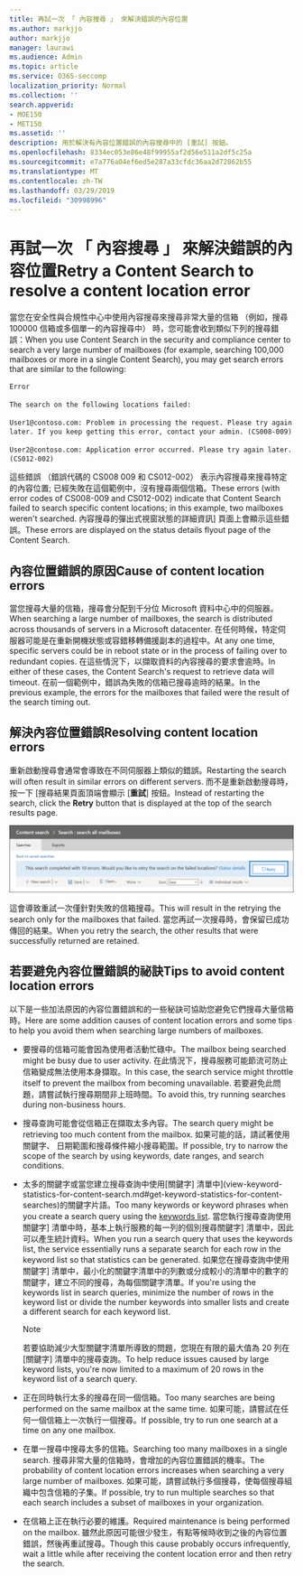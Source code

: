 ```yaml
---
title: 再試一次 「 內容搜尋 」 來解決錯誤的內容位置
ms.author: markjjo
author: markjjo
manager: laurawi
ms.audience: Admin
ms.topic: article
ms.service: O365-seccomp
localization_priority: Normal
ms.collection: ''
search.appverid:
- MOE150
- MET150
ms.assetid: ''
description: 用於解決有內容位置錯誤的內容搜尋中的 [重試] 按鈕。
ms.openlocfilehash: 8334ec053e86e48f99955af2d56e511a2df5c25a
ms.sourcegitcommit: e7a776a04ef6ed5e287a33cfdc36aa2d72862b55
ms.translationtype: MT
ms.contentlocale: zh-TW
ms.lasthandoff: 03/29/2019
ms.locfileid: "30998996"
---
```

# <a name="retry-a-content-search-to-resolve-a-content-location-error"></a><span data-ttu-id="251da-103">再試一次 「 內容搜尋 」 來解決錯誤的內容位置</span><span class="sxs-lookup"><span data-stu-id="251da-103">Retry a Content Search to resolve a content location error</span></span>

<span data-ttu-id="251da-104">當您在安全性與合規性中心中使用內容搜尋來搜尋非常大量的信箱 （例如，搜尋 100000 信箱或多個單一的內容搜尋中） 時，您可能會收到類似下列的搜尋錯誤：</span><span class="sxs-lookup"><span data-stu-id="251da-104">When you use Content Search in the security and compliance center to search a very large number of mailboxes (for example, searching 100,000 mailboxes or more in a single Content Search), you may get search errors that are similar to the following:</span></span>

```
Error

The search on the following locations failed:

User1@contoso.com: Problem in processing the request. Please try again later. If you keep getting this error, contact your admin. (CS008-009)

User2@contoso.com: Application error occurred. Please try again later. (CS012-002)
```

<span data-ttu-id="251da-105">這些錯誤 （錯誤代碼的 CS008 009 和 CS012-002） 表示內容搜尋來搜尋特定的內容位置; 已經失敗在這個範例中，沒有搜尋兩個信箱。</span><span class="sxs-lookup"><span data-stu-id="251da-105">These errors (with error codes of CS008-009 and CS012-002) indicate that Content Search failed to search specific content locations; in this example, two mailboxes weren't searched.</span></span> <span data-ttu-id="251da-106">內容搜尋的彈出式視窗狀態的詳細資訊] 頁面上會顯示這些錯誤。</span><span class="sxs-lookup"><span data-stu-id="251da-106">These errors are displayed on the status details flyout page of the Content Search.</span></span>

## <a name="cause-of-content-location-errors"></a><span data-ttu-id="251da-107">內容位置錯誤的原因</span><span class="sxs-lookup"><span data-stu-id="251da-107">Cause of content location errors</span></span>

<span data-ttu-id="251da-108">當您搜尋大量的信箱，搜尋會分配到千分位 Microsoft 資料中心中的伺服器。</span><span class="sxs-lookup"><span data-stu-id="251da-108">When searching a large number of mailboxes, the search is distributed across thousands of servers in a Microsoft datacenter.</span></span> <span data-ttu-id="251da-109">在任何時候，特定伺服器可能是在重新開機狀態或容錯移轉備援副本的過程中。</span><span class="sxs-lookup"><span data-stu-id="251da-109">At any one time, specific servers could be in reboot state or in the process of failing over to redundant copies.</span></span> <span data-ttu-id="251da-110">在這些情況下，以擷取資料的內容搜尋的要求會逾時。</span><span class="sxs-lookup"><span data-stu-id="251da-110">In either of these cases, the Content Search's request to retrieve data will timeout.</span></span> <span data-ttu-id="251da-111">在前一個範例中，錯誤為失敗的信箱已搜尋逾時的結果。</span><span class="sxs-lookup"><span data-stu-id="251da-111">In the previous example, the errors for the mailboxes that failed were the result of the search timing out.</span></span>

## <a name="resolving-content-location-errors"></a><span data-ttu-id="251da-112">解決內容位置錯誤</span><span class="sxs-lookup"><span data-stu-id="251da-112">Resolving content location errors</span></span>

<span data-ttu-id="251da-113">重新啟動搜尋會通常會導致在不同伺服器上類似的錯誤。</span><span class="sxs-lookup"><span data-stu-id="251da-113">Restarting the search will often result in similar errors on different servers.</span></span> <span data-ttu-id="251da-114">而不是重新啟動搜尋時，按一下 [搜尋結果頁面頂端會顯示 [**重試**] 按鈕。</span><span class="sxs-lookup"><span data-stu-id="251da-114">Instead of restarting the search, click the **Retry** button that is displayed at the top of the search results page.</span></span>

![按一下 [重試] 按鈕，以解決內容位置錯誤](media/retrycontentsearch3.png)

<span data-ttu-id="251da-116">這會導致重試一次僅針對失敗的信箱搜尋。</span><span class="sxs-lookup"><span data-stu-id="251da-116">This will result in the retrying the search only for the mailboxes that failed.</span></span> <span data-ttu-id="251da-117">當您再試一次搜尋時，會保留已成功傳回的結果。</span><span class="sxs-lookup"><span data-stu-id="251da-117">When you retry the search, the other results that were successfully returned are retained.</span></span>

## <a name="tips-to-avoid-content-location-errors"></a><span data-ttu-id="251da-118">若要避免內容位置錯誤的祕訣</span><span class="sxs-lookup"><span data-stu-id="251da-118">Tips to avoid content location errors</span></span>

<span data-ttu-id="251da-119">以下是一些加法原因的內容位置錯誤和的一些秘訣可協助您避免它們搜尋大量信箱時。</span><span class="sxs-lookup"><span data-stu-id="251da-119">Here are some addition causes of content location errors and some tips to help you avoid them when searching large numbers of mailboxes.</span></span>

- <span data-ttu-id="251da-120">要搜尋的信箱可能會因為使用者活動忙碌中。</span><span class="sxs-lookup"><span data-stu-id="251da-120">The mailbox being searched might be busy due to user activity.</span></span> <span data-ttu-id="251da-121">在此情況下，搜尋服務可能節流可防止信箱變成無法使用本身擷取。</span><span class="sxs-lookup"><span data-stu-id="251da-121">In this case, the search service might throttle itself to prevent the mailbox from becoming unavailable.</span></span> <span data-ttu-id="251da-122">若要避免此問題，請嘗試執行搜尋期間非上班時間。</span><span class="sxs-lookup"><span data-stu-id="251da-122">To avoid this, try running searches during non-business hours.</span></span>

- <span data-ttu-id="251da-123">搜尋查詢可能會從信箱正在擷取太多內容。</span><span class="sxs-lookup"><span data-stu-id="251da-123">The search query might be retrieving too much content from the mailbox.</span></span> <span data-ttu-id="251da-124">如果可能的話，請試著使用關鍵字、 日期範圍和搜尋條件縮小搜尋範圍。</span><span class="sxs-lookup"><span data-stu-id="251da-124">If possible, try to narrow the scope of the search by using keywords, date ranges, and search conditions.</span></span>

- <span data-ttu-id="251da-125">太多的關鍵字或當您建立搜尋查詢中使用[關鍵字] 清單中](view-keyword-statistics-for-content-search.md#get-keyword-statistics-for-content-searches)的關鍵字片語。</span><span class="sxs-lookup"><span data-stu-id="251da-125">Too many keywords or keyword phrases when you create a search query using the [keywords list](view-keyword-statistics-for-content-search.md#get-keyword-statistics-for-content-searches).</span></span> <span data-ttu-id="251da-126">當您執行搜尋查詢使用關鍵字] 清單中時，基本上執行服務的每一列的個別搜尋關鍵字] 清單中，因此可以產生統計資料。</span><span class="sxs-lookup"><span data-stu-id="251da-126">When you run a search query that uses the keywords list, the service essentially runs a separate search for each row in the keyword list so that statistics can be generated.</span></span> <span data-ttu-id="251da-127">如果您在搜尋查詢中使用關鍵字] 清單中，最小化的關鍵字清單中的列數或分成較小的清單中的數字的關鍵字，建立不同的搜尋，為每個關鍵字清單。</span><span class="sxs-lookup"><span data-stu-id="251da-127">If you're using the keywords list in search queries, minimize the number of rows in the keyword list or divide the number keywords into smaller lists and create a different search for each keyword list.</span></span>

  > [!NOTE]
  > <span data-ttu-id="251da-128">若要協助減少大型關鍵字清單所導致的問題，您現在有限的最大值為 20 列在 [關鍵字] 清單中的搜尋查詢。</span><span class="sxs-lookup"><span data-stu-id="251da-128">To help reduce issues caused by large keyword lists, you're now limited to a maximum of 20 rows in the keyword list of a search query.</span></span>

- <span data-ttu-id="251da-129">正在同時執行太多的搜尋在同一個信箱。</span><span class="sxs-lookup"><span data-stu-id="251da-129">Too many searches are being performed on the same mailbox at the same time.</span></span> <span data-ttu-id="251da-130">如果可能，請嘗試在任何一個信箱上一次執行一個搜尋。</span><span class="sxs-lookup"><span data-stu-id="251da-130">If possible, try to run one search at a time on any one mailbox.</span></span>

- <span data-ttu-id="251da-131">在單一搜尋中搜尋太多的信箱。</span><span class="sxs-lookup"><span data-stu-id="251da-131">Searching too many mailboxes in a single search.</span></span> <span data-ttu-id="251da-132">搜尋非常大量的信箱時，會增加的內容位置錯誤的機率。</span><span class="sxs-lookup"><span data-stu-id="251da-132">The probability of content location errors increases when searching a very large number of mailboxes.</span></span> <span data-ttu-id="251da-133">如果可能，請嘗試執行多個搜尋，使每個搜尋組織中包含信箱的子集。</span><span class="sxs-lookup"><span data-stu-id="251da-133">If possible, try to run multiple searches so that each search includes a subset of  mailboxes in your organization.</span></span>

- <span data-ttu-id="251da-134">在信箱上正在執行必要的維護。</span><span class="sxs-lookup"><span data-stu-id="251da-134">Required maintenance is being performed on the mailbox.</span></span> <span data-ttu-id="251da-135">雖然此原因可能很少發生，有點等候時收到之後的內容位置錯誤，然後再重試搜尋。</span><span class="sxs-lookup"><span data-stu-id="251da-135">Though this cause probably occurs infrequently, wait a little while after receiving the content location error and then retry the search.</span></span>
